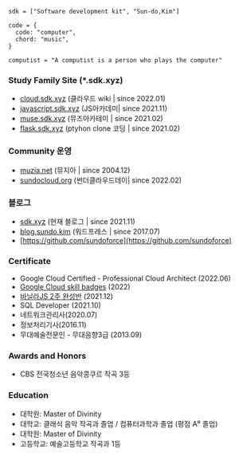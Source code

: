 

```
sdk = ["Software development kit", "Sun-do,Kim"]

code = {
  code: "computer", 
  chord: "music",
}

computist = "A computist is a person who plays the computer"

```
### Study Family Site (*.sdk.xyz)
* [cloud.sdk.xyz](https://cloud.sdk.xyz) (클라우드 wiki | since 2022.01)
* [javascript.sdk.xyz](https://javascript.ac) (JS아카데미| since 2021.11)
* [muse.sdk.xyz](https://muse.sdk.xyz) (뮤즈아카테미 | since 2021.02)
* [flask.sdk.xyz](https://flask.sdk.xyz) (ptyhon clone 코딩 | since 2021.02)
<!-- * [react.sdk.xyz](https://react.sdk.xyz) (리엑트를 다루는 기술 clone 코딩 | since 2021.02) -->


### Community 운영
* [muzia.net](https://muzia.net) (뮤지아 | since 2004.12)
* [sundocloud.org](https://sundocloud.org) (썬더클라우드데이| since 2022.02) 

### 블로그 
* [sdk.xyz](https://sdk.xyz) (현재 블로그 | since 2021.11)
* [blog.sundo.kim](https://blog.sundo.kim) (워드프레스 | since 2017.07)
* [https://github.com/sundoforce](https://github.com/sundoforce) 

### Certificate
* Google Cloud Certified - Professional Cloud Architect (2022.06)
* [Google Cloud skill badges](https://partner.cloudskillsboost.google/public_profiles/4935080b-b9fa-4ab6-a980-965cdcc09798) (2022)
* [바닐라JS 2주 완성반](https://nomadcoders.co/certs/d5954cd4-1b5a-443f-a0cd-3daa3a0784cb) (2021.12) 
* SQL Developer (2021.10)
* 네트워크관리사(2020.07)
* 정보처리기사(2016.11)
* 무대예술전문인 - 무대음향3급 (2013.09)

### Awards and Honors
* CBS 전국청소년 음악콩쿠르 작곡 3등

### Education
* 대학원: Master of Divinity
* 대학교: 클래식 음악 작곡과 졸업 / 컴퓨터과학과 졸업 (평점 A⁰ 졸업)
* 대학원: Master of Divinity
* 고등학교: 예술고등학교 작곡과 1등 
